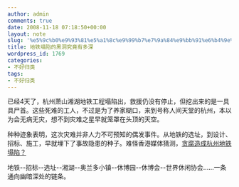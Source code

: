 ```yaml
---
author: admin
comments: true
date: 2008-11-18 07:18:50+00:00
layout: note
slug: '%e5%9c%b0%e9%93%81%e5%a1%8c%e9%99%b7%e7%9a%84%e9%bb%91%e6%b4%9e%e7%a9%b6%e7%ab%9f%e6%9c%89%e5%a4%9a%e6%b7%b1'
title: 地铁塌陷的黑洞究竟有多深
wordpress_id: 1769
categories:
- 不好归类
tags:
- 不好归类
---
```


已经4天了，杭州萧山湘湖地铁工程塌陷出，救援仍没有停止，但挖出来的是一具具尸首。这些死难的工人，不过是为了养家糊口，来到号称人间天堂的杭州，本以为会无病无灾，想不到灾难之星早就笼罩在头顶的天空。  
  
种种迹象表明，这次灾难并非人力不可预知的偶发事件。从地铁的选址，到设计、招标、施工，早就埋下了事故隐患的种子。难怪香港媒体猜测，[贪腐造成杭州地铁塌陷？](http://www.paowang.com/cgi-bin/forum/viewpost.cgi?which=paowang&id=784795)  
  
地铁--招标--选址--湘湖--奥兰多小镇--休博园--休博会--世界休闲协会……一条通向幽暗深处的链条。  


<blockquote></blockquote>
